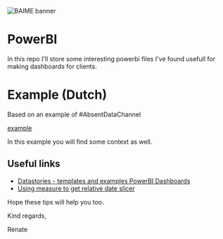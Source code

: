 
﻿﻿![BAIME banner](https://user-images.githubusercontent.com/47600826/89530907-9b3f6480-d7ef-11ea-9849-27617f6025cf.png)


# PowerBI

In this repo I'll store some interesting powerbi files I've found usefull for making dashboards for clients. 

# Example (Dutch)
Based on an example of #AbsentDataChannel

[example](https://baime.nl/data-science-in-power-bi/)

In this example you will find some context as well. 

## Useful links
- [Datastories - templates and examples PowerBI Dashboards](https://community.powerbi.com/t5/Data-Stories-Gallery/bd-p/DataStoriesGallery)
- [Using measure to get relative date slicer](https://community.powerbi.com/t5/Desktop/Using-relative-date-slicer-to-get-last-3-full-weeks/td-p/517420)

Hope these tips will help you too. 

Kind regards, 

Renate

